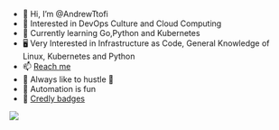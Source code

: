 - 👋 Hi, I’m @AndrewTtofi
- 👀 Interested in DevOps Culture and Cloud Computing  
- 📡 Currently learning Go,Python and Kubernetes
- 🖥️ Very Interested in Infrastructure as Code, General Knowledge of Linux, Kubernetes and Python
- 📫 [Reach me](https://www.linkedin.com/in/andreas-ttofi/)
- 🦾 Always like to hustle 🦾
- 🤖 Automation is fun 
- 📜 [Credly badges](https://www.credly.com/users/andreas-ttofi/badges)


![](https://github-readme-stats.vercel.app/api?username=andrewttofi&theme=dark)
